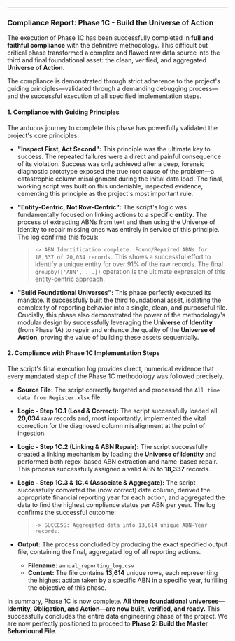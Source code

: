 
---

### **Compliance Report: Phase 1C - Build the Universe of Action**

The execution of Phase 1C has been successfully completed in **full and faithful compliance** with the definitive methodology. This difficult but critical phase transformed a complex and flawed raw data source into the third and final foundational asset: the clean, verified, and aggregated **Universe of Action**.

The compliance is demonstrated through strict adherence to the project's guiding principles—validated through a demanding debugging process—and the successful execution of all specified implementation steps.

#### **1. Compliance with Guiding Principles**

The arduous journey to complete this phase has powerfully validated the project's core principles:

*   **"Inspect First, Act Second":** This principle was the ultimate key to success. The repeated failures were a direct and painful consequence of its violation. Success was only achieved after a deep, forensic diagnostic prototype exposed the true root cause of the problem—a catastrophic column misalignment during the initial data load. The final, working script was built on this undeniable, inspected evidence, cementing this principle as the project's most important rule.

*   **"Entity-Centric, Not Row-Centric":** The script's logic was fundamentally focused on linking actions to a specific **entity**. The process of extracting ABNs from text and then using the Universe of Identity to repair missing ones was entirely in service of this principle. The log confirms this focus:
    > `-> ABN Identification complete. Found/Repaired ABNs for 18,337 of 20,034 records.`
    This shows a successful effort to identify a unique entity for over 91% of the raw records. The final `groupby(['ABN', ...])` operation is the ultimate expression of this entity-centric approach.

*   **"Build Foundational Universes":** This phase perfectly executed its mandate. It successfully built the third foundational asset, isolating the complexity of reporting behavior into a single, clean, and purposeful file. Crucially, this phase also demonstrated the power of the methodology's modular design by successfully leveraging the **Universe of Identity** (from Phase 1A) to repair and enhance the quality of the **Universe of Action**, proving the value of building these assets sequentially.

#### **2. Compliance with Phase 1C Implementation Steps**

The script's final execution log provides direct, numerical evidence that every mandated step of the Phase 1C methodology was followed precisely.

*   **Source File:** The script correctly targeted and processed the `All time data from Register.xlsx` file.

*   **Logic - Step 1C.1 (Load & Correct):** The script successfully loaded all **20,034** raw records and, most importantly, implemented the vital correction for the diagnosed column misalignment at the point of ingestion.

*   **Logic - Step 1C.2 (Linking & ABN Repair):** The script successfully created a linking mechanism by loading the **Universe of Identity** and performed both regex-based ABN extraction and name-based repair. This process successfully assigned a valid ABN to **18,337** records.

*   **Logic - Step 1C.3 & 1C.4 (Associate & Aggregate):** The script successfully converted the (now correct) date column, derived the appropriate financial reporting year for each action, and aggregated the data to find the highest compliance status per ABN per year. The log confirms the successful outcome:
    > `-> SUCCESS: Aggregated data into 13,614 unique ABN-Year records.`

*   **Output:** The process concluded by producing the exact specified output file, containing the final, aggregated log of all reporting actions.
    *   **Filename:** `annual_reporting_log.csv`
    *   **Content:** The file contains **13,614** unique rows, each representing the highest action taken by a specific ABN in a specific year, fulfilling the objective of this phase.

In summary, Phase 1C is now complete. **All three foundational universes—Identity, Obligation, and Action—are now built, verified, and ready.** This successfully concludes the entire data engineering phase of the project. We are now perfectly positioned to proceed to **Phase 2: Build the Master Behavioural File**.
